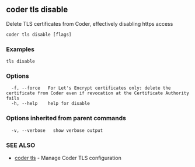 ## coder tls disable

Delete TLS certificates from Coder, effectively disabling https access

```
coder tls disable [flags]
```

### Examples

```
tls disable
```

### Options

```
  -f, --force   For Let's Encrypt certificates only: delete the certificate from Coder even if revocation at the Certificate Authority fails
  -h, --help    help for disable
```

### Options inherited from parent commands

```
  -v, --verbose   show verbose output
```

### SEE ALSO

* [coder tls](coder_tls.md)	 - Manage Coder TLS configuration

